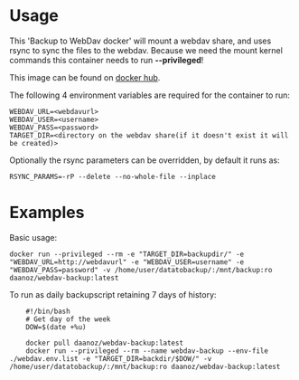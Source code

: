 # Usage
This 'Backup to WebDav docker' will mount a webdav share, and uses rsync to sync the files to the webdav. Because we need the mount kernel commands this container needs to run __--privileged__!

This image can be found on [docker hub](https://hub.docker.com/r/daanoz/webdav-backup/).

The following 4 environment variables are required for the container to run:

    WEBDAV_URL=<webdavurl>
    WEBDAV_USER=<username>
    WEBDAV_PASS=<password>
    TARGET_DIR=<directory on the webdav share(if it doesn't exist it will be created)>

Optionally the rsync parameters can be overridden, by default it runs as:

    RSYNC_PARAMS=-rP --delete --no-whole-file --inplace

# Examples

Basic usage:

    docker run --privileged --rm -e "TARGET_DIR=backupdir/" -e "WEBDAV_URL=http://webdavurl" -e "WEBDAV_USER=username" -e "WEBDAV_PASS=password" -v /home/user/datatobackup/:/mnt/backup:ro daanoz/webdav-backup:latest

To run as daily backupscript retaining 7 days of history:

        #!/bin/bash
        # Get day of the week
        DOW=$(date +%u)

        docker pull daanoz/webdav-backup:latest
        docker run --privileged --rm --name webdav-backup --env-file ./webdav.env.list -e "TARGET_DIR=backdir/$DOW/" -v /home/user/datatobackup/:/mnt/backup:ro daanoz/webdav-backup:latest

